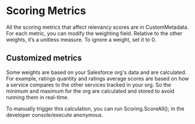 # Scoring Metrics

All the scoring metrics that affect relevancy scores are in CustomMetadata. For each metric, you can modify the weighting field. Relative to the other weights, it’s a unitless measure. To ignore a weight, set it to 0.


## Customized metrics

Some weights are based on your Salesforce org's data and are calculated. For example, ratings quantity and ratings average  scores are based on how a service compares to the other services tracked in your org. So the minimum and maximum for the org are calculated and stored to avoid running them in real-time.

To manually trigger this calculation, you can run Scoring.ScoreAll(); in the developer console/execute anonymous.

